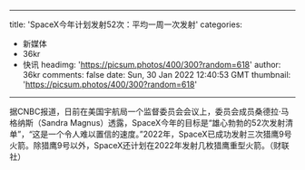 
---
title: 'SpaceX今年计划发射52次：平均一周一次发射'
categories: 
 - 新媒体
 - 36kr
 - 快讯
headimg: 'https://picsum.photos/400/300?random=618'
author: 36kr
comments: false
date: Sun, 30 Jan 2022 12:40:53 GMT
thumbnail: 'https://picsum.photos/400/300?random=618'
---

<div>   
据CNBC报道，日前在美国宇航局一个监督委员会会议上，委员会成员桑德拉·马格纳斯（Sandra Magnus）透露，SpaceX今年的目标是“雄心勃勃的52次发射清单”，“这是一个令人难以置信的速度。”2022年，SpaceX已成功发射三次猎鹰9号火箭。除猎鹰9号以外，SpaceX还计划在2022年发射几枚猎鹰重型火箭。（财联社）  
</div>
            
